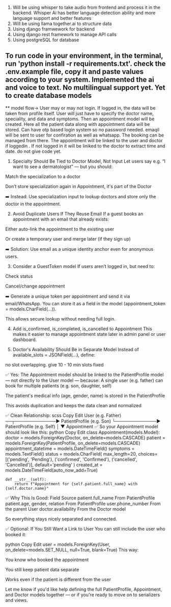 1. Will be using whisper to take audio from frontend and process it in the backend. Whisper Ai has better language detection ability and more language support and better features
2. Will be using llama together.ai to structure data
3. Using django framwework for backend
4. Using django rest framework to manage API calls
5. Using postgreSQL for database
   
##  To run code in your environment, in the terminal, run 'python install -r requirements.txt'.  check the .env.example file, copy it and paste values according to your system. Implemented the ai and voice to text. No multilingual support yet. Yet to create database models


** model flow-> User may or may not login. If logged in, the data will be taken from profile itself. User will just have to specify the doctor name, speciality, and data and symptoms. Then an appointment model will be created. Here all the patient data along with appointment data will be stored. Can have otp based login system so no password needed. emaqil will be sent to user for confiration as well as whatsapp. The booking can be managed from there. The appointment will be linked to the user and doctor if loggedin . If not logged in it will be liniked to the doctor to extract time and date. do not give code yet.
1. Specialty Should Be Tied to Doctor Model, Not Input
Let users say e.g. “I want to see a dermatologist” — but you should:

Match the specialization to a doctor

Don’t store specialization again in Appointment, it's part of the Doctor

➡️ Instead: Use specialization input to lookup doctors and store only the doctor in the appointment.

2. Avoid Duplicate Users If They Reuse Email
If a guest books an appointment with an email that already exists:

Either auto-link the appointment to the existing user

Or create a temporary user and merge later (if they sign up)

➡️ Solution: Use email as a unique identity anchor even for anonymous users.

3. Consider a GuestToken model
If users aren’t logged in, but need to:

Check status

Cancel/change appointment

➡️ Generate a unique token per appointment and send it via email/WhatsApp. You can store it as a field in the model (appointment_token = models.CharField(...)).

This allows secure lookup without needing full login.

4. Add is_confirmed, is_completed, is_cancelled to Appointment
This makes it easier to manage appointment state later in admin panel or user dashboard.

5. Doctor's Availability Should Be in Separate Model
Instead of available_slots = JSONField(...), define:

no slot overlapping. give 10 - 10 min slots fixed

✅ Yes: The Appointment model should be linked to the PatientProfile model — not directly to the User model — because:
A single user (e.g. father) can book for multiple patients (e.g. son, daughter, self)

The patient's medical info (age, gender, name) is stored in the PatientProfile

This avoids duplication and keeps the data clean and normalized

✅ Clean Relationship:
scss
Copy
Edit
User (e.g. Father) ──┬─────────────▶ PatientProfile (e.g. Son)
                    └─────────────▶ PatientProfile (e.g. Self)
                                       │
                                       ▼
                               Appointment
✅ So your Appointment model should look like this:
python
Copy
Edit
class Appointment(models.Model):
    doctor = models.ForeignKey(Doctor, on_delete=models.CASCADE)
    patient = models.ForeignKey(PatientProfile, on_delete=models.CASCADE)
    appointment_datetime = models.DateTimeField()
    symptoms = models.TextField()
    status = models.CharField(
        max_length=20,
        choices=[('pending', 'Pending'), ('confirmed', 'Confirmed'), ('cancelled', 'Cancelled')],
        default='pending'
    )
    created_at = models.DateTimeField(auto_now_add=True)

    def __str__(self):
        return f"Appointment for {self.patient.full_name} with {self.doctor.name}"
✅ Why This Is Good:
Field	Source
patient.full_name	From PatientProfile
patient.age, gender, relation	From PatientProfile
user.phone_number	From the parent User
doctor.availability	From the Doctor model

So everything stays nicely separated and connected.

✅ Optional: If You Still Want a Link to User
You can still include the user who booked it:

python
Copy
Edit
user = models.ForeignKey(User, on_delete=models.SET_NULL, null=True, blank=True)
This way:

You know who booked the appointment

You still keep patient data separate

Works even if the patient is different from the user

Let me know if you'd like help defining the full PatientProfile, Appointment, and Doctor models together — or if you're ready to move on to serializers and views.